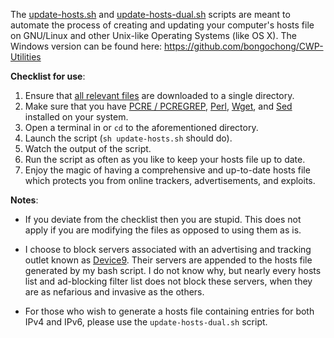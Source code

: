 The [update-hosts.sh](https://github.com/bongochong/CombinedPrivacyBlockLists/blob/master/BLT/update-hosts.sh) and [update-hosts-dual.sh](https://github.com/bongochong/CombinedPrivacyBlockLists/blob/master/BLT/update-hosts-dual.sh) scripts are meant to automate the process of creating and updating your computer's hosts file on GNU/Linux and other Unix-like Operating Systems (like OS X). The Windows version can be found here: https://github.com/bongochong/CWP-Utilities

**Checklist for use**:
1. Ensure that [all relevant files](https://github.com/bongochong/CombinedPrivacyBlockLists/tree/master/BLT) are downloaded to a single directory.
2. Make sure that you have [PCRE / PCREGREP](https://www.pcre.org/), [Perl](https://www.perl.com/about/), [Wget](https://www.gnu.org/software/wget/), and [Sed](https://www.gnu.org/software/sed/manual/sed.html) installed on your system.
3. Open a terminal in or `cd` to the aforementioned directory.
4. Launch the script (`sh update-hosts.sh` should do).
5. Watch the output of the script.
6. Run the script as often as you like to keep your hosts file up to date.
7. Enjoy the magic of having a comprehensive and up-to-date hosts file which protects you from online trackers, advertisements, and exploits.


**Notes**:
- If you deviate from the checklist then you are stupid. This does not apply if you are modifying the files as opposed to using them as is.

- I choose to block servers associated with an advertising and tracking outlet known as [Device9](https://www.bloomberg.com/research/stocks/private/snapshot.asp?privcapId=311903236). Their servers are appended to the hosts file generated by my bash script. I do not know why, but nearly every hosts list and ad-blocking filter list does not block these servers, when they are as nefarious and invasive as the others. 

- For those who wish to generate a hosts file containing entries for both IPv4 and IPv6, please use the `update-hosts-dual.sh` script.
